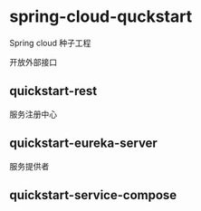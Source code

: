 # spring-cloud-quckstart
Spring cloud 种子工程

开放外部接口
## quickstart-rest

服务注册中心
## quickstart-eureka-server 

服务提供者
## quickstart-service-compose